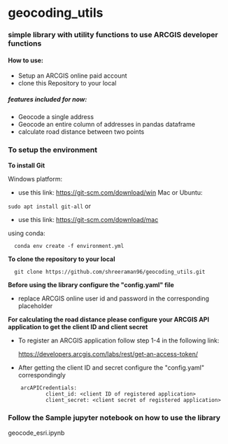 # geocoding_utils
### simple library with utility functions to use ARCGIS developer functions 

#### How to use: 
* Setup an ARCGIS online paid account	
*	clone this Repository to your local

##### features included for now:
* Geocode a single address
* Geocode an entire column of addresses in pandas dataframe 
* calculate road distance between two points 
		
	
### To setup the environment 

**To install Git**

Windows platform:
* use this link: https://git-scm.com/download/win
Mac or Ubuntu: 

```sudo apt install git-all```
or 
* use this link: https://git-scm.com/download/mac
	
using conda: 
	
```
  conda env create -f environment.yml
```
**To clone the repository to your local**
```
  git clone https://github.com/shreeraman96/geocoding_utils.git
```
**Before using the library configure the "config.yaml" file**
	
- replace ARCGIS online user id and password in the corresponding placeholder
		
**For calculating the road distance please configure your ARCGIS API application to get the client ID and client secret**
	
* To register an ARCGIS application follow step 1-4 in the following link:
		
    https://developers.arcgis.com/labs/rest/get-an-access-token/
			
* After getting the client ID and secret configure the "config.yaml" correspondingly
		
```
    arcAPICredentials:
			client_id: <client ID of registered application>
			client_secret: <client secret of registered application>
```				
### Follow the Sample jupyter notebook on how to use the library 

  geocode_esri.ipynb
	
		

